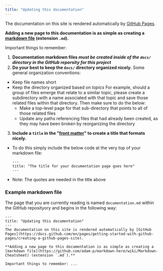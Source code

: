 ```yaml
---
title: "Updating this documentation"
---
```

The documentation on this site is rendered automatically by [GitHub Pages](https://docs.github.com/en/pages/getting-started-with-github-pages/creating-a-github-pages-site).

**Adding a new page to this documentation is as simple as creating a [markdown file](https://github.com/adam-p/markdown-here/wiki/Markdown-Cheatsheet) (extension `.md`).**

Important things to remember:

1. **Documentation markdown files _must be created inside of the `docs/` directory in the GitHub reporsity for this project_**
2. **Do your best to keep the `docs/` directory organized nicely.**
Some general organization conventions:
- Keep file names short
- Keep the directory organized based on _topics_
For example, should a group of files emerge that relate to a similar topic, please create a subdirectory with a name associated with that topic and save those related files within that directory.
Then make sure to do the below:
    - Make a top-level page for that sub-directory that points to all of those related files
    - Update any paths referencing files that had already been created, as they may have been broken by reorganizing the directory
3. **Include a `title` in the "[front matter](https://docs.github.com/en/pages/setting-up-a-github-pages-site-with-jekyll/about-github-pages-and-jekyll#front-matter)" to create a title that formats nicely.**
- To do this simply include the below code at the very top of your markdown file:
    ```
    ---
    title: "The title for your documentation page goes here"
    ---
    ```
- Note: The quotes are needed in the title above


### Example markdown file

The page that you are currently reading is named `documentation.md` within the GitHub reposityory and begins in the following way:

```
---
title: "Updating this documentation"
---
The documentation on this site is rendered automatically by [GitHub Pages](https://docs.github.com/en/pages/getting-started-with-github-pages/creating-a-github-pages-site).

**Adding a new page to this documentation is as simple as creating a [markdown file](https://github.com/adam-p/markdown-here/wiki/Markdown-Cheatsheet) (extension `.md`).**

Important things to remember: ...
```

